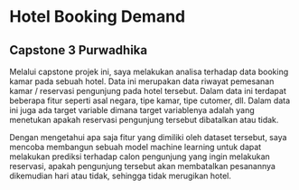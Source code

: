 # Hotel Booking Demand
## Capstone 3 Purwadhika

Melalui capstone projek ini, saya melakukan analisa terhadap data booking kamar pada sebuah hotel. Data ini merupakan data riwayat pemesanan kamar / reservasi pengunjung pada hotel tersebut. Dalam data ini terdapat beberapa fitur seperti asal negara, tipe kamar, tipe cutomer, dll. Dalam data ini juga ada target variable dimana target variablenya adalah yang menetukan apakah reservasi pengunjung tersebut dibatalkan atau tidak.

Dengan mengetahui apa saja fitur yang dimiliki oleh dataset tersebut, saya mencoba membangun sebuah model machine learning untuk dapat melakukan prediksi terhadap calon pengunjung yang ingin melakukan reservasi, apakah pengunjung tersebut akan membatalkan pesanannya dikemudian hari atau tidak, sehingga tidak merugikan hotel.
